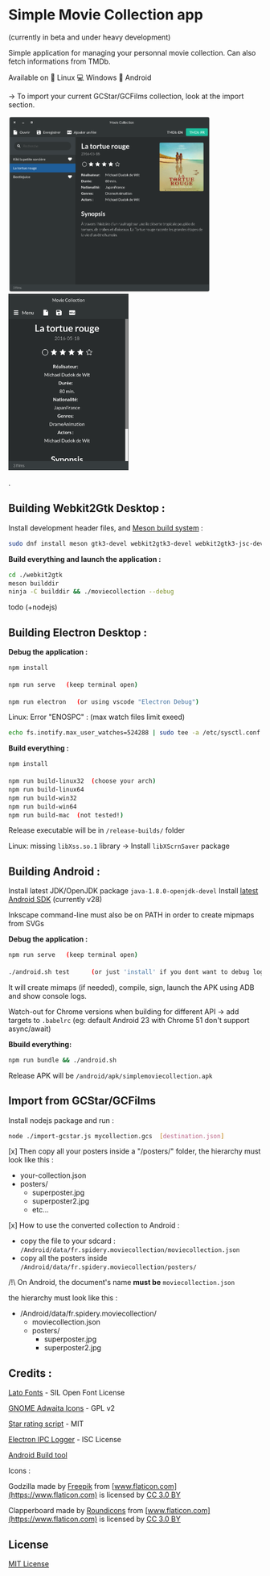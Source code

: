 # Simple Movie Collection app
(currently in beta and under heavy development)

Simple application for managing your personnal movie collection. Can also fetch informations from TMDb.

Available on 🐧 Linux 💻 Windows 🤖 Android

-> To import your current GCStar/GCFilms collection, look at the import section.

<img src="media/screenshot-desktop.png" height="350"> <img src="media/screenshot-mobile.png" height="350">


.

Building Webkit2Gtk Desktop :
-----------------------------

Install development header files, and [Meson build system](https://mesonbuild.com/) :

```sh
sudo dnf install meson gtk3-devel webkit2gtk3-devel webkit2gtk3-jsc-devel
```

__Build everything and launch the application :__

```sh
cd ./webkit2gtk
meson builddir
ninja -C builddir && ./moviecollection --debug
```



todo (+nodejs)





Building Electron Desktop :
---------------------------

__Debug the application :__

```sh
npm install

npm run serve   (keep terminal open)

npm run electron   (or using vscode "Electron Debug")
```

Linux: Error "ENOSPC" : (max watch files limit exeed)
```sh
echo fs.inotify.max_user_watches=524288 | sudo tee -a /etc/sysctl.conf && sudo sysctl -p
```

__Build everything :__


```sh
npm install

npm run build-linux32  (choose your arch)
npm run build-linux64
npm run build-win32
npm run build-win64
npm run build-mac  (not tested!)
```

Release executable will be in `/release-builds/` folder

Linux: missing `libXss.so.1` library -> Install `libXScrnSaver` package



Building Android :
------------------

Install latest JDK/OpenJDK package `java-1.8.0-openjdk-devel`
Install [latest Android SDK](https://developer.android.com/studio/#command-tools) (currently v28)

Inkscape command-line must also be on PATH in order to create mipmaps from SVGs

__Debug the application :__

```sh
npm run serve   (keep terminal open)

./android.sh test      (or just 'install' if you dont want to debug logs)
```

It will create mimaps (if needed), compile, sign, launch the APK using ADB and show console logs.

Watch-out for Chrome versions when building for different API -> add targets to `.babelrc`
(eg: default Android 23 with Chrome 51 don't support async/await)


__Bbuild everything:__

```sh
npm run bundle && ./android.sh
```

Release APK will be `/android/apk/simplemoviecollection.apk`



Import from GCStar/GCFilms
--------------------------

Install nodejs package and run :

```sh
node ./import-gcstar.js mycollection.gcs  [destination.json]
```

[x] Then copy all your posters inside a "/posters/" folder, the hierarchy must look like this :

- your-collection.json
- posters/
    - superposter.jpg
    - superposter2.jpg
    - etc...


[x] How to use the converted collection to Android :

- copy the file to your sdcard : `/Android/data/fr.spidery.moviecollection/moviecollection.json`
- copy all the posters inside `/Android/data/fr.spidery.moviecollection/posters/`

/!\ On Android, the document's name __must be__ `moviecollection.json`

the hierarchy must look like this :

- /Android/data/fr.spidery.moviecollection/
    - moviecollection.json
    - posters/
        - superposter.jpg
        - superposter2.jpg



Credits :
---------

[Lato Fonts](http://www.latofonts.com/lato-free-fonts/) - SIL Open Font License

[GNOME Adwaita Icons](https://github.com/GNOME/adwaita-icon-theme) - GPL v2

[Star rating script](https://codepen.io/mburnette/pen/eNNZbm) - MIT

[Electron IPC Logger](https://github.com/ungoldman/electron-ipc-log) - ISC License

[Android Build tool](https://medium.com/@authmane512/7260e1e22676)

Icons :

Godzilla made by [Freepik](https://www.flaticon.com/authors/freepik) from [www.flaticon.com](https://www.flaticon.com) is licensed by [CC 3.0 BY](http://creativecommons.org/licenses/by/3.0/)

Clapperboard made by [Roundicons](https://www.flaticon.com/authors/roundicons) from [www.flaticon.com](https://www.flaticon.com) is licensed by [CC 3.0 BY](http://creativecommons.org/licenses/by/3.0/)


## License

[MIT License](LICENSE)

